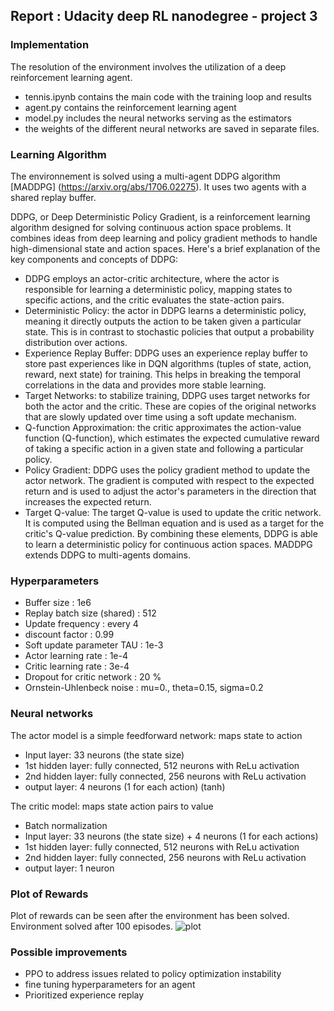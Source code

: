 ## Report : Udacity deep RL nanodegree - project 3

### Implementation
The resolution of the environment involves the utilization of a deep reinforcement learning agent.
* tennis.ipynb contains the main code with the training loop and results
* agent.py contains the reinforcement learning agent
* model.py includes the neural networks serving as the estimators
* the weights of the different neural networks are saved in separate files.

### Learning Algorithm
The environnement is solved using a multi-agent DDPG algorithm [MADDPG] (https://arxiv.org/abs/1706.02275). It uses two agents with a shared replay buffer. 

DDPG, or Deep Deterministic Policy Gradient, is a reinforcement learning algorithm designed for solving continuous action space problems. It combines ideas from deep learning and policy gradient methods to handle high-dimensional state and action spaces. Here's a brief explanation of the key components and concepts of DDPG:
* DDPG employs an actor-critic architecture, where the actor is responsible for learning a deterministic policy, mapping states to specific actions, and the critic evaluates the state-action pairs.
* Deterministic Policy: the actor in DDPG learns a deterministic policy, meaning it directly outputs the action to be taken given a particular state. This is in contrast to stochastic policies that output a probability distribution over actions.
* Experience Replay Buffer: DDPG uses an experience replay buffer to store past experiences like in DQN algorithms (tuples of state, action, reward, next state) for training. This helps in breaking the temporal correlations in the data and provides more stable learning.
* Target Networks: to stabilize training, DDPG uses target networks for both the actor and the critic. These are copies of the original networks that are slowly updated over time using a soft update mechanism.
* Q-function Approximation: the critic approximates the action-value function (Q-function), which estimates the expected cumulative reward of taking a specific action in a given state and following a particular policy.
* Policy Gradient: DDPG uses the policy gradient method to update the actor network. The gradient is computed with respect to the expected return and is used to adjust the actor's parameters in the direction that increases the expected return.
* Target Q-value: The target Q-value is used to update the critic network. It is computed using the Bellman equation and is used as a target for the critic's Q-value prediction.
By combining these elements, DDPG is able to learn a deterministic policy for continuous action spaces.
MADDPG extends DDPG to multi-agents domains.

### Hyperparameters
* Buffer size : 1e6
* Replay batch size (shared) : 512
* Update frequency : every 4
* discount factor : 0.99
* Soft update parameter TAU : 1e-3
* Actor learning rate : 1e-4
* Critic learning rate : 3e-4
* Dropout for critic network : 20 %
* Ornstein-Uhlenbeck noise : mu=0., theta=0.15, sigma=0.2

### Neural networks
The actor model is a simple feedforward network: maps state to action
* Input layer: 33  neurons (the state size)
* 1st hidden layer: fully connected, 512 neurons with ReLu activation
* 2nd hidden layer: fully connected, 256 neurons with ReLu activation
* output layer: 4 neurons (1 for each action) (tanh)

The critic model: maps state action pairs to value
* Batch normalization
* Input layer: 33 neurons (the state size) + 4 neurons (1 for each actions)
* 1st hidden layer: fully connected, 512 neurons with ReLu activation
* 2nd hidden layer: fully connected, 256 neurons with ReLu activation
* output layer: 1 neuron

### Plot of Rewards
Plot of rewards can be seen after the environment has been solved.
Environment solved after 100 episodes.
![plot](https://github.com/ealbenque/deep_RL-p3_tennis/assets/137990986/e1557afc-76a1-40c3-aee9-7d1c1dd29eda)

### Possible improvements
- PPO to address issues related to policy optimization instability
- fine tuning hyperparameters for an agent
- Prioritized experience replay
